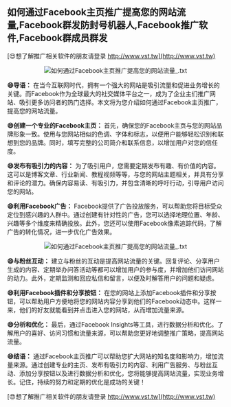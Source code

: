 ## **如何通过Facebook主页推广提高您的网站流量,Facebook群发防封号机器人,Facebook推广软件,Facebook群成员群发**

[😍想了解推广相关软件的朋友请登录 http://www.vst.tw](http://www.vst.tw)

 <center><img src="https://vst.tw/MP4/tuiguang/png/6.png" alt="如何通过Facebook主页推广提高您的网站流量_.txt"></center>

**😄导语：**
在当今互联网时代，拥有一个强大的网站是吸引流量和促进业务增长的关键。而Facebook作为全球最大的社交媒体平台之一，成为了企业主们推广网站、吸引更多访问者的热门选择。本文将为您介绍如何通过Facebook主页推广，提高您的网站流量。

**😄创建一个专业的Facebook主页：**
首先，确保您的Facebook主页与您的网站品牌形象一致。使用与您网站相似的色调、字体和标志，以便用户能够轻松识别和联想到您的品牌。同时，填写完整的公司简介和联系信息，以增加用户对您的信任度。

**😄发布有吸引力的内容：**
为了吸引用户，您需要定期发布有趣、有价值的内容。这可以是博客文章、行业新闻、教程视频等等，与您的网站主题相关，并具有分享和评论的潜力。确保内容易读、有吸引力，并包含清晰的呼吁行动，引导用户访问您的网站。

**😄利用Facebook广告：**
Facebook提供了广告投放服务，可以帮助您将目标受众定位到感兴趣的人群中。通过创建有针对性的广告，您可以选择地理位置、年龄、兴趣等多个维度来精确投放。此外，您还可以使用Facebook像素追踪代码，了解广告的转化情况，进一步优化广告效果。

 <center><img src="https://vst.tw/MP4/tuiguang/png/7.png" alt="如何通过Facebook主页推广提高您的网站流量_.txt"></center>

**😄与粉丝互动：**
建立与粉丝的互动是提高网站流量的关键。回复评论、分享用户生成的内容、定期举办问答活动等都可以增加用户的参与度，并增加他们访问网站的动力。此外，定期监测和回应私信和留言，以便及时解答用户的问题和疑虑。

**😄利用Facebook插件和分享按钮：**
在您的网站上添加Facebook插件和分享按钮，可以帮助用户方便地将您的网站内容分享到他们的Facebook动态中。这样一来，他们的好友就能看到并点击进入您的网站，从而增加流量来源。

**😄分析和优化：**
最后，通过Facebook Insights等工具，进行数据分析和优化。了解用户的喜好、访问习惯和流量来源，可以帮助您更好地调整推广策略，提高网站流量。

**😄结语：**
通过Facebook主页推广可以帮助您扩大网站的知名度和影响力，增加流量来源。通过创建专业的主页、发布有吸引力的内容、利用广告服务、与粉丝互动、添加分享按钮以及进行数据分析和优化，您将能够提高网站流量，实现业务增长。记住，持续的努力和定期的优化是成功的关键！

[😍想了解推广相关软件的朋友请登录 http://www.vst.tw](http://www.vst.tw)



